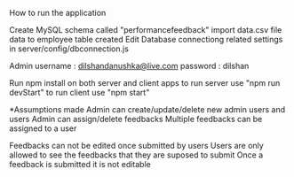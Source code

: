 How to run the application

Create MySQL schema called "performancefeedback"
import data.csv file data to employee table created
Edit Database connectiong related settings in server/config/dbconnection.js

Admin username : dilshandanushka@live.com
      password : dilshan


Run npm install on both server and client apps
to run server use "npm run devStart"
to run client use "npm start"

*Assumptions made
Admin can create/update/delete new admin users and users
Admin can assign/delete feedbacks
Multiple feedbacks can be assigned to a user 

Feedbacks can not be edited once submitted by users
Users are only allowed to see the feedbacks that they are suposed to submit
Once a feedback is submitted it is not editable